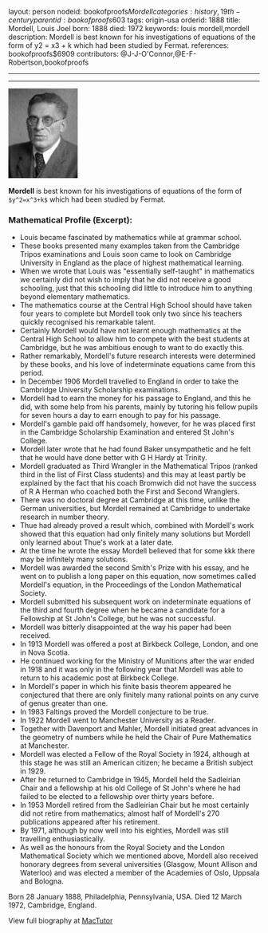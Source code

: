 layout: person
nodeid: bookofproofs$Mordell
categories: history,19th-century
parentid: bookofproofs$603
tags: origin-usa
orderid: 1888
title: Mordell, Louis Joel
born: 1888
died: 1972
keywords: louis mordell,mordell
description: Mordell is best known for his investigations of equations of the form of y2 = x3 + k which had been studied by Fermat.
references: bookofproofs$6909
contributors: @J-J-O'Connor,@E-F-Robertson,bookofproofs

---



---

![Mordell.jpg](https://github.com/bookofproofs/bookofproofs.github.io/blob/main/_sources/_assets/images/portraits/Mordell.jpg?raw=true)

**Mordell** is best known for his investigations of equations of the form of `$y^2=x^3+k$` which had been studied by Fermat.

### Mathematical Profile (Excerpt):
* Louis became fascinated by mathematics while at grammar school.
* These books presented many examples taken from the Cambridge Tripos examinations and Louis soon came to look on Cambridge University in England as the place of highest mathematical learning.
* When we wrote that Louis was "essentially self-taught" in mathematics we certainly did not wish to imply that he did not receive a good schooling, just that this schooling did little to introduce him to anything beyond elementary mathematics.
* The mathematics course at the Central High School should have taken four years to complete but Mordell took only two since his teachers quickly recognised his remarkable talent.
* Certainly Mordell would have not learnt enough mathematics at the Central High School to allow him to compete with the best students at Cambridge, but he was ambitious enough to want to do exactly this.
* Rather remarkably, Mordell's future research interests were determined by these books, and his love of indeterminate equations came from this period.
* In December 1906 Mordell travelled to England in order to take the Cambridge University Scholarship examinations.
* Mordell had to earn the money for his passage to England, and this he did, with some help from his parents, mainly by tutoring his fellow pupils for seven hours a day to earn enough to pay for his passage.
* Mordell's gamble paid off handsomely, however, for he was placed first in the Cambridge Scholarship Examination and entered St John's College.
* Mordell later wrote that he had found Baker unsympathetic and he felt that he would have done better with G H Hardy at Trinity.
* Mordell graduated as Third Wrangler in the Mathematical Tripos (ranked third in the list of First Class students) and this may at least partly be explained by the fact that his coach Bromwich did not have the success of R A Herman who coached both the First and Second Wranglers.
* There was no doctoral degree at Cambridge at this time, unlike the German universities, but Mordell remained at Cambridge to undertake research in number theory.
* Thue had already proved a result which, combined with Mordell's work showed that this equation had only finitely many solutions but Mordell only learned about Thue's work at a later date.
* At the time he wrote the essay Mordell believed that for some kkk there may be infinitely many solutions.
* Mordell was awarded the second Smith's Prize with his essay, and he went on to publish a long paper on this equation, now sometimes called Mordell's equation, in the Proceedings of the London Mathematical Society.
* Mordell submitted his subsequent work on indeterminate equations of the third and fourth degree when he became a candidate for a Fellowship at St John's College, but he was not successful.
* Mordell was bitterly disappointed at the way his paper had been received.
* In 1913 Mordell was offered a post at Birkbeck College, London, and one in Nova Scotia.
* He continued working for the Ministry of Munitions after the war ended in 1918 and it was only in the following year that Mordell was able to return to his academic post at Birkbeck College.
* In Mordell's paper in which his finite basis theorem appeared he conjectured that there are only finitely many rational points on any curve of genus greater than one.
* In 1983 Faltings proved the Mordell conjecture to be true.
* In 1922 Mordell went to Manchester University as a Reader.
* Together with Davenport and Mahler, Mordell initiated great advances in the geometry of numbers while he held the Chair of Pure Mathematics at Manchester.
* Mordell was elected a Fellow of the Royal Society in 1924, although at this stage he was still an American citizen; he became a British subject in 1929.
* After he returned to Cambridge in 1945, Mordell held the Sadleirian Chair and a fellowship at his old College of St John's where he had failed to be elected to a fellowship over thirty years before.
* In 1953 Mordell retired from the Sadleirian Chair but he most certainly did not retire from mathematics; almost half of Mordell's 270 publications appeared after his retirement.
* By 1971, although by now well into his eighties, Mordell was still travelling enthusiastically.
* As well as the honours from the Royal Society and the London Mathematical Society which we mentioned above, Mordell also received honorary degrees from several universities (Glasgow, Mount Allison and Waterloo) and was elected a member of the Academies of Oslo, Uppsala and Bologna.

Born 28 January 1888, Philadelphia, Pennsylvania, USA. Died 12 March 1972, Cambridge, England.

View full biography at [MacTutor](https://mathshistory.st-andrews.ac.uk/Biographies/Mordell/)
